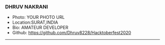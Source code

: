 ###   DHRUV NAKRANI
- Photo: YOUR PHOTO URL
- Location:SURAT,INDIA
- Bio: AMATEUR DEVELOPER
- Github: https://github.com/Dhruv8228/Hacktoberfest2020
***
